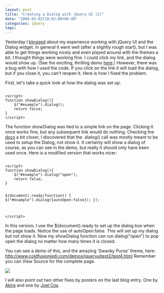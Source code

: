 ```yaml
---
layout: post
title: "Creating a Dialog with jQuery UI (2)"
date: "2009-02-02T10:02:00+06:00"
categories: jQuery 
tags: 
---
```


Yesterday I <a href="http://www.raymondcamden.com/index.cfm/2009/2/1/Creating-a-Dialog-with-jQuery-UI">blogged</a> about my experience working with jQuery UI and the Dialog widget. In general it went well (after a slightly rough start), but I was able to get things working nicely and even played around with the themes a bit. I thought things were working fine. I could click my link, and the dialog would show up. (See the exciting, thrilling demo <a href="http://www.coldfusionjedi.com/demos/jqueryuitest2/test3.html">here</a>.) However, there was a bug with how I used the code. If you click on the link it will load the dialog, but if you close it, you can't reopen it. Here is how I fixed the problem.
<!--more-->
First, let's take a quick look at how the dialog was set up:

<code>
&lt;script&gt;
function showDialog(){
	$("#example").dialog();
	return false;
}
&lt;/script&gt;
</code>

The function showDialog was tied to a simple link on the page. Clicking it once works fine, but any subsequent link would do nothing. Checking the <a href="http://docs.jquery.com/UI/Dialog">docs</a> a bit closer, I discovered that the .dialog() call was mostly meant to be used to <i>setup</i> the Dialog, not show it. It certainly will show a dialog of course, as you can see in the demo, but really it should only have been used once. Here is a modified version that works nicer:

<code>
&lt;script&gt;
function showDialog(){
	$("#example").dialog("open");
	return false;
}

$(document).ready(function() {
	$("#example").dialog({autoOpen:false});	
});

&lt;/script&gt;
</code>

In this version, I use the $(document).ready to set up the dialog box when the page loads. Notice the use of autoOpen:false. This will set up my dialog but not show it. Now my showDialog function can run dialog("open") to pop open the dialog no matter how many times it is closed.

You can see a demo of this, and the amazing 'Swanky Purse' theme, here: <a href="http://www.coldfusionjedi.com/demos/jqueryuitest2/test4.html">http://www.coldfusionjedi.com/demos/jqueryuitest2/test4.html</a> Remember you can View Source for the complete page.

<img src="https://static.raymondcamden.com/images/cfjedi//Picture 137.png">

I will also point out two other fixes by posters on the last blog entry. One by <a href="http://www.coldfusionjedi.com/index.cfm/2009/2/1/Creating-a-Dialog-with-jQuery-UI#c3756144B-19B9-E658-9D520379F25FC045">Akira</a> and one by <a href="http://www.coldfusionjedi.com/index.cfm/2009/2/1/Creating-a-Dialog-with-jQuery-UI#c377472A5-19B9-E658-9D8A4FD907CB6E07">Joel Cox</a>.